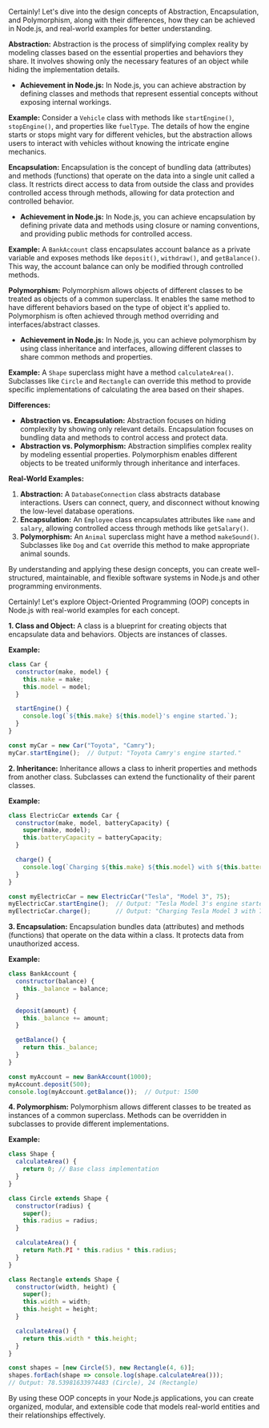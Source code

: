 Certainly! Let's dive into the design concepts of Abstraction, Encapsulation, and Polymorphism, along with their differences, how they can be achieved in Node.js, and real-world examples for better understanding.

**Abstraction:**
Abstraction is the process of simplifying complex reality by modeling classes based on the essential properties and behaviors they share. It involves showing only the necessary features of an object while hiding the implementation details.

- **Achievement in Node.js:** In Node.js, you can achieve abstraction by defining classes and methods that represent essential concepts without exposing internal workings.

**Example:** Consider a `Vehicle` class with methods like `startEngine()`, `stopEngine()`, and properties like `fuelType`. The details of how the engine starts or stops might vary for different vehicles, but the abstraction allows users to interact with vehicles without knowing the intricate engine mechanics.

**Encapsulation:**
Encapsulation is the concept of bundling data (attributes) and methods (functions) that operate on the data into a single unit called a class. It restricts direct access to data from outside the class and provides controlled access through methods, allowing for data protection and controlled behavior.

- **Achievement in Node.js:** In Node.js, you can achieve encapsulation by defining private data and methods using closure or naming conventions, and providing public methods for controlled access.

**Example:** A `BankAccount` class encapsulates account balance as a private variable and exposes methods like `deposit()`, `withdraw()`, and `getBalance()`. This way, the account balance can only be modified through controlled methods.

**Polymorphism:**
Polymorphism allows objects of different classes to be treated as objects of a common superclass. It enables the same method to have different behaviors based on the type of object it's applied to. Polymorphism is often achieved through method overriding and interfaces/abstract classes.

- **Achievement in Node.js:** In Node.js, you can achieve polymorphism by using class inheritance and interfaces, allowing different classes to share common methods and properties.

**Example:** A `Shape` superclass might have a method `calculateArea()`. Subclasses like `Circle` and `Rectangle` can override this method to provide specific implementations of calculating the area based on their shapes.

**Differences:**

- **Abstraction vs. Encapsulation:** Abstraction focuses on hiding complexity by showing only relevant details. Encapsulation focuses on bundling data and methods to control access and protect data.
- **Abstraction vs. Polymorphism:** Abstraction simplifies complex reality by modeling essential properties. Polymorphism enables different objects to be treated uniformly through inheritance and interfaces.

**Real-World Examples:**

1. **Abstraction:** A `DatabaseConnection` class abstracts database interactions. Users can connect, query, and disconnect without knowing the low-level database operations.
2. **Encapsulation:** An `Employee` class encapsulates attributes like `name` and `salary`, allowing controlled access through methods like `getSalary()`.
3. **Polymorphism:** An `Animal` superclass might have a method `makeSound()`. Subclasses like `Dog` and `Cat` override this method to make appropriate animal sounds.

By understanding and applying these design concepts, you can create well-structured, maintainable, and flexible software systems in Node.js and other programming environments.


Certainly! Let's explore Object-Oriented Programming (OOP) concepts in Node.js with real-world examples for each concept.

**1. Class and Object:**
A class is a blueprint for creating objects that encapsulate data and behaviors. Objects are instances of classes.

**Example:**
```javascript
class Car {
  constructor(make, model) {
    this.make = make;
    this.model = model;
  }

  startEngine() {
    console.log(`${this.make} ${this.model}'s engine started.`);
  }
}

const myCar = new Car("Toyota", "Camry");
myCar.startEngine();  // Output: "Toyota Camry's engine started."
```

**2. Inheritance:**
Inheritance allows a class to inherit properties and methods from another class. Subclasses can extend the functionality of their parent classes.

**Example:**
```javascript
class ElectricCar extends Car {
  constructor(make, model, batteryCapacity) {
    super(make, model);
    this.batteryCapacity = batteryCapacity;
  }

  charge() {
    console.log(`Charging ${this.make} ${this.model} with ${this.batteryCapacity} kWh.`);
  }
}

const myElectricCar = new ElectricCar("Tesla", "Model 3", 75);
myElectricCar.startEngine();  // Output: "Tesla Model 3's engine started."
myElectricCar.charge();       // Output: "Charging Tesla Model 3 with 75 kWh."
```

**3. Encapsulation:**
Encapsulation bundles data (attributes) and methods (functions) that operate on the data within a class. It protects data from unauthorized access.

**Example:**
```javascript
class BankAccount {
  constructor(balance) {
    this._balance = balance;
  }

  deposit(amount) {
    this._balance += amount;
  }

  getBalance() {
    return this._balance;
  }
}

const myAccount = new BankAccount(1000);
myAccount.deposit(500);
console.log(myAccount.getBalance());  // Output: 1500
```

**4. Polymorphism:**
Polymorphism allows different classes to be treated as instances of a common superclass. Methods can be overridden in subclasses to provide different implementations.

**Example:**
```javascript
class Shape {
  calculateArea() {
    return 0; // Base class implementation
  }
}

class Circle extends Shape {
  constructor(radius) {
    super();
    this.radius = radius;
  }

  calculateArea() {
    return Math.PI * this.radius * this.radius;
  }
}

class Rectangle extends Shape {
  constructor(width, height) {
    super();
    this.width = width;
    this.height = height;
  }

  calculateArea() {
    return this.width * this.height;
  }
}

const shapes = [new Circle(5), new Rectangle(4, 6)];
shapes.forEach(shape => console.log(shape.calculateArea()));
// Output: 78.53981633974483 (Circle), 24 (Rectangle)
```

By using these OOP concepts in your Node.js applications, you can create organized, modular, and extensible code that models real-world entities and their relationships effectively.